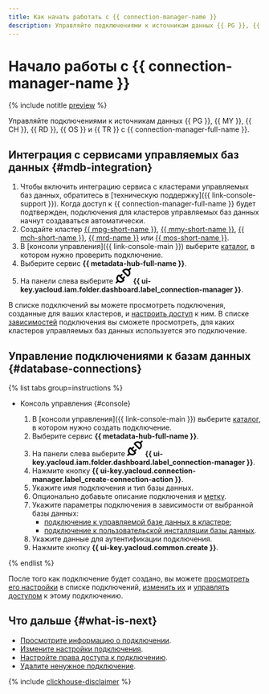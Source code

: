 ```yaml
---
title: Как начать работать с {{ connection-manager-name }}
description: Управляйте подключениями к источникам данных {{ PG }}, {{ MY }}, {{ CH }}, {{ RD }} и {{ TR }} с {{ connection-manager-full-name }}.
---
```


# Начало работы с {{ connection-manager-name }}

{% include notitle [preview](../../_includes/note-preview.md) %}

Управляйте подключениями к источникам данных {{ PG }}, {{ MY }}, {{ CH }}, {{ RD }}, {{ OS }} и {{ TR }} с {{ connection-manager-full-name }}.

## Интеграция с сервисами управляемых баз данных {#mdb-integration}

1. Чтобы включить интеграцию сервиса с кластерами управляемых баз данных, обратитесь в [техническую поддержку]({{ link-console-support }}). Когда доступ к {{ connection-manager-full-name }} будет подтвержден, подключения для кластеров управляемых баз данных начнут создаваться автоматически.
1. Создайте кластер [{{ mpg-short-name }}](../../managed-postgresql/operations/cluster-create.md), [{{ mmy-short-name }}](../../managed-mysql/operations/cluster-create.md), [{{ mch-short-name }}](../../managed-clickhouse/operations/cluster-create.md), [{{ mrd-name }}](../../managed-redis/operations/cluster-create.md) или [{{ mos-short-name }}](../../managed-opensearch/operations/cluster-create.md).
1. В [консоли управления]({{ link-console-main }}) выберите [каталог](../../resource-manager/concepts/resources-hierarchy.md#folder), в котором нужно проверить подключение.
1. Выберите сервис **{{ metadata-hub-full-name }}**.
1. На панели слева выберите ![image](../../_assets/console-icons/plug-connection.svg) **{{ ui-key.yacloud.iam.folder.dashboard.label_connection-manager }}**.

В списке подключений вы можете просмотреть подключения, созданные для ваших кластеров, и [настроить доступ](../operations/connection-access.md) к ним. В списке [зависимостей](../operations/view-connection.md#dependencies) подключения вы сможете просмотреть, для каких кластеров управляемых баз данных используется это подключение.

## Управление подключениями к базам данных {#database-connections}

{% list tabs group=instructions %}

- Консоль управления {#console}

  1. В [консоли управления]({{ link-console-main }}) выберите [каталог](../../resource-manager/concepts/resources-hierarchy.md#folder), в котором нужно создать подключение.
  1. Выберите сервис **{{ metadata-hub-full-name }}**.
  1. Hа панели слева выберите ![image](../../_assets/console-icons/plug-connection.svg) **{{ ui-key.yacloud.iam.folder.dashboard.label_connection-manager }}**.
  1. Нажмите кнопку **{{ ui-key.yacloud.connection-manager.label_create-connection-action }}**.
  1. Укажите имя подключения и тип базы данных.
  1. Опционально добавьте описание подключения и [метку](../../resource-manager/concepts/labels.md).
  1. Укажите параметры подключения в зависимости от выбранной базы данных:
     * [подключение к управляемой базе данных в кластере](../operations/create-connection.md#mdb-connection);
     * [подключение к пользовательской инсталляции базы данных](../operations/create-connection.md#on-premise-connection).
  1. Укажите данные для аутентификации подключения.
  1. Нажмите кнопку **{{ ui-key.yacloud.common.create }}**.

{% endlist %}

После того как подключение будет создано, вы можете [просмотреть его настройки](../operations/update-connection.md#list-connections) в списке подключений, [изменить их](../operations/update-connection.md#update-connections) и [управлять доступом](../operations/connection-access.md) к этому подключению.


## Что дальше {#what-is-next}

* [Просмотрите информацию о подключении](../operations/view-connection.md).
* [Измените настройки подключения](../operations/update-connection.md).
* [Настройте права доступа к подключению](../operations/connection-access.md).
* [Удалите ненужное подключение](../operations/delete-connection.md).


{% include [clickhouse-disclaimer](../../_includes/clickhouse-disclaimer.md) %}
